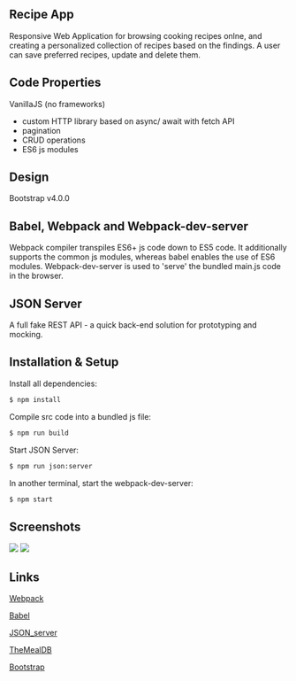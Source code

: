 ## Recipe App

Responsive Web Application for browsing cooking recipes onlne, and creating a personalized collection of recipes based on the findings. A user can save preferred recipes, update and delete them.

## Code Properties

VanillaJS (no frameworks)

- custom HTTP library based on async/ await with fetch API
- pagination
- CRUD operations
- ES6 js modules

## Design

Bootstrap v4.0.0

## Babel, Webpack and Webpack-dev-server

Webpack compiler transpiles ES6+ js code down to ES5 code. It additionally supports the common js modules, whereas babel enables the use of ES6 modules. Webpack-dev-server is used to 'serve' the bundled main.js code in the browser.

## JSON Server

A full fake REST API - a quick back-end solution for prototyping and mocking.

## Installation & Setup

Install all dependencies:

```sh
$ npm install
```

Compile src code into a bundled js file:

```sh
$ npm run build
```

Start JSON Server:

```sh
$ npm run json:server
```

In another terminal, start the webpack-dev-server:

```sh
$ npm start
```

## Screenshots

<img src="images/recipeApp.PNG">

<img src="images/singleRecipe.PNG">

## Links

[Webpack](https://webpack.js.org/)

[Babel](https://babeljs.io/)

[JSON_server](https://github.com/typicode/json-server)

[TheMealDB](https://www.themealdb.com/api.php)

[Bootstrap](https://getbootstrap.com/)
